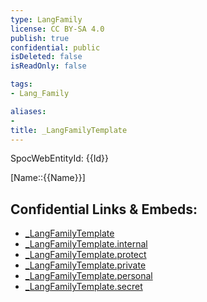 ```yaml
---
type: LangFamily
license: CC BY-SA 4.0
publish: true
confidential: public
isDeleted: false
isReadOnly: false

tags: 
- Lang_Family

aliases:
- 
title: _LangFamilyTemplate
---
```

SpocWebEntityId: {{Id}}

[Name::{{Name}}]



## Confidential Links & Embeds: 
- [_LangFamilyTemplate](../../_public/lang/_LangFamilyTemplate.md) 
- [_LangFamilyTemplate.internal](../../_internal/lang/_LangFamilyTemplate.internal.md) 
- [_LangFamilyTemplate.protect](../../_protect/lang/_LangFamilyTemplate.protect.md) 
- [_LangFamilyTemplate.private](../../_private/lang/_LangFamilyTemplate.private.md) 
- [_LangFamilyTemplate.personal](../../_personal/lang/_LangFamilyTemplate.personal.md) 
- [_LangFamilyTemplate.secret](../../_secret/lang/_LangFamilyTemplate.secret.md)

